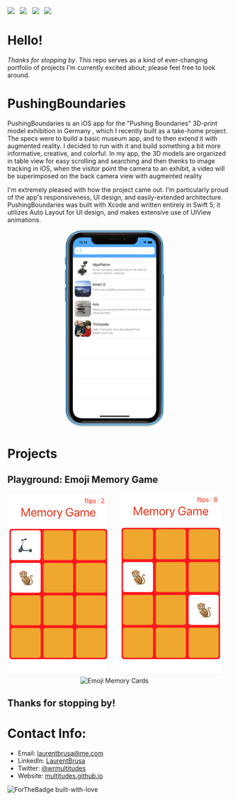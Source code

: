 <a href="https://github.com/multitudes/multitudes.github.io/blob/master/assets/cv/cv-for-Github.pdf" download><img src="https://img.shields.io/badge/Download-Resume-ff69b4.svg?style=for-the-badge&logo=codeigniter&logoColor=white"></a>&nbsp;&nbsp;&nbsp;<a href="mailto:laurentbrusa@me.com"><img src="https://img.shields.io/badge/Email-laurent-8056d5.svg?style=for-the-badge&logo=minutemailer&logoColor=white"></a>&nbsp;&nbsp;&nbsp;<a href="https://www.linkedin.com/in/laurentbrusa" target="_blank"><img src="https://img.shields.io/badge/linkedin-laurentBrusa-brightgreen.svg?style=for-the-badge&logo=linkedin&logoColor=white" ></a>&nbsp;&nbsp;&nbsp;<a href="https://twitter.com/wrmultitudes" target="_blank"><img src="https://img.shields.io/badge/twitter-wrmultitudes-blue.svg?style=for-the-badge&logo=twitter&logoColor=white"></a>

# Hello!
*Thanks for stopping by*. This repo serves as a kind of ever-changing portfolio of projects I'm currently excited about; please feel free to look around. 

# PushingBoundaries
PushingBoundaries is an iOS app for the "Pushing Boundaries" 3D-print model exhibition in Germany , which I recently built as a take-home project. The specs were to build a basic museum app, and to then extend it with augmented reality. I decided to run with it and build something a bit more informative, creative, and colorful. In my app, the 3D models are organized in table view for easy scrolling and searching and then thenks to image tracking in iOS, when the visitor point the camera to an exhibit,  a video will be superimposed on the back camera view with augmented reality

I'm extremely pleased with how the project came out. I'm particularly proud of the app's responsiveness, UI design, and easily-extended architecture. PushingBoundaries was built with Xcode and written entirely in Swift 5; it utilizes Auto Layout for UI design, and makes extensive use of UIView animations.  

<p align="center">
<img src="images/PushingBoundaries/PushingBoundariesMockUpiPhoneXR.png" width="230"  title="PushingBoundaries">&nbsp;&nbsp;&nbsp;&nbsp;&nbsp;
</p>


# Projects
## Playground: Emoji Memory Game


<p align="center">
  <img src="images/emojiMemoryCards/emojiMemoryCards2.png" width="230"  title="Emoji Memory Cards">&nbsp;&nbsp;&nbsp;&nbsp;&nbsp;
  <img src="images/emojiMemoryCards/emojiMemoryCards3.png" width="230"  title="Emoji Memory Cards">&nbsp;&nbsp;&nbsp;&nbsp;&nbsp;
<img src="images/emojiMemoryCards/emojiMemoryCards.gif" width="230"  title="Emoji Memory Cards">&nbsp;&nbsp;&nbsp;&nbsp;&nbsp;
</p>


## Thanks for stopping by!


# Contact Info:

- Email: laurentbrusa@me.com
- LinkedIn: [LaurentBrusa](https://www.linkedin.com/in/laurentbrusa)
- Twitter: [@wrmultitudes](https://twitter.com/wrmultitudes)
- Website: [multitudes.github.io](https://multitudes.github.io)

![ForTheBadge built-with-love](http://ForTheBadge.com/images/badges/built-with-love.svg)
